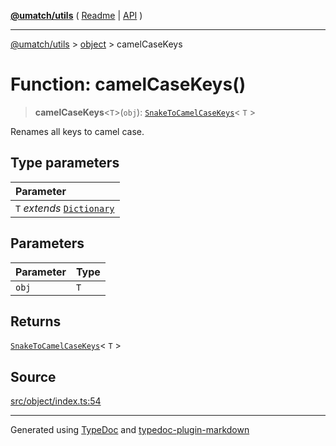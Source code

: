 [**@umatch/utils**](../../README.md) ( [Readme](../../README.md) \| [API](../../API.md) )

---

[@umatch/utils](../../API.md) > [object](../README.md) > camelCaseKeys

# Function: camelCaseKeys()

> **camelCaseKeys**\<`T`\>(`obj`): [`SnakeToCamelCaseKeys`](../type-aliases/type-alias.SnakeToCamelCaseKeys.md)\< `T` \>

Renames all keys to camel case.

## Type parameters

| Parameter                                                                       |
| :------------------------------------------------------------------------------ |
| `T` _extends_ [`Dictionary`](../../index/type-aliases/type-alias.Dictionary.md) |

## Parameters

| Parameter | Type |
| :-------- | :--- |
| `obj`     | `T`  |

## Returns

[`SnakeToCamelCaseKeys`](../type-aliases/type-alias.SnakeToCamelCaseKeys.md)\< `T` \>

## Source

[src/object/index.ts:54](https://github.com/umatch-oficial/utils/blob/a9008ad/src/object/index.ts#L54)

---

Generated using [TypeDoc](https://typedoc.org/) and [typedoc-plugin-markdown](https://www.npmjs.com/package/typedoc-plugin-markdown)
